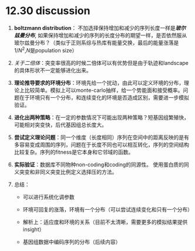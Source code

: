 # 12.30 discussion

1. **boltzmann distribution**： 不加选择保持增加和减少的序列长度一样是***玻尔兹曼分布***, 如果保持增加和减少的序列的长度分布的期望一样，是否依然服从玻尔兹曼分布？（类似于正则系综与热库有能量交换，最后的能量涨落是$1/N^2$,$N$是population size）

2. *关于二倍体*：突变率很高的时候二倍体可以有优势但是由于轨迹和landscape的具体形状不一定能够进化出来。

3. **理论推导要求的环境分布**：环境先给一个扰动，由此可以定义环境的分布，理论上比较简单。模拟上可以monte-carlo抽样，给一个势能面和接受概率。问题在于环境只有一个分布，和连续变化的环境是否造成区别，需要进一步模拟验证。

4. **进化出两种策略**：在一定的参数情况下可能出现两种策略？短基因组繁殖快，可能相对突变快，后代基因组总长度大。

5. **尝试定义理论问题**：同一个维度（长度相同）序列在空间中的距离反映的是有多容易变成周围的序列，问题在于长度不同也可以相互转化，序列的空间结构比较复杂。序列的fitness是它本身和它邻域的函数。

6. **实际验证**：数据库不同物种non-coding和coding的同源性。
使用蛋白质的同义突变和非同义突变比例定义选择压的方法。

7. 总结：

   - 可以进行系统化调参数


   - 环境可回复的涨落，环境有一个分布（可以尝试连续变化和只有一个分布）
   - 解析上：适应度和环境的关系（目前不太清晰，需要更多的模拟结果提供insight）
   - 基因组数据中编码序列的分布（后续内容）

